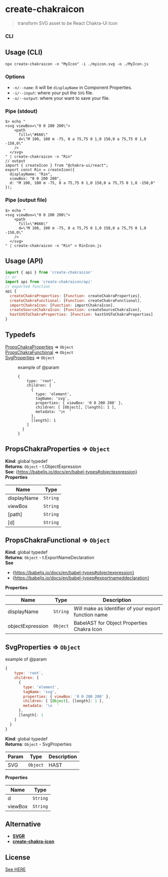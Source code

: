 # create-chakraicon
> transform SVG asset to be React Chakra-UI Icon

### CLI
## Usage (CLI)


```console
npx create-chakraicon -n "MyIcon" -i ./myicon.svg -o ./MyIcon.js
```

### Options
* `-n/--name`:  it will be `displayName` in Component Properties.
* `-i/--input`:  where your put the `SVG` file.
* `-o/--output`: where your want to save your file.

### Pipe (stdout)
```console
$> echo "
<svg viewBox=\"0 0 200 200\">
    <path
      fill=\"#666\"
      d=\"M 100, 100 m -75, 0 a 75,75 0 1,0 150,0 a 75,75 0 1,0 -150,0\"
    />
  </svg>
" | create-chakraicon -n "Rin"
// output
import { createIcon } from "@chakra-ui/react";
export const Rin = createIcon({
  displayName: "Rin",
  viewBox: "0 0 200 200",
  d: "M 100, 100 m -75, 0 a 75,75 0 1,0 150,0 a 75,75 0 1,0 -150,0"
});
```

### Pipe (output file)
```console
$> echo "
<svg viewBox=\"0 0 200 200\">
    <path
      fill=\"#666\"
      d=\"M 100, 100 m -75, 0 a 75,75 0 1,0 150,0 a 75,75 0 1,0 -150,0\"
    />
  </svg>
" | create-chakraicon -n "Rin" > RinIcon.js 
```

## Usage (API)

```js
import { api } from 'create-chakraicon'
// or
import api from 'create-chakraicon/api'
// exported function
api {
  createChakraProperties: [Function: createChakraProperties],
  createChakraFunctional: [Function: createChakraFunctional],
  importChakraIcon: [Function: importChakraIcon],
  createSourceChakraIcon: [Function: createSourceChakraIcon],
  hastSVGToChakraProperties: [Function: hastSVGToChakraProperties]
}

```

<!--TYPEDEFS-->
## Typedefs

<dl>
<dt><a href="#PropsChakraProperties">PropsChakraProperties</a> ⇒ <code>Object</code></dt>
<dd></dd>
<dt><a href="#PropsChakraFunctional">PropsChakraFunctional</a> ⇒ <code>Object</code></dt>
<dd></dd>
<dt><a href="#SvgProperties">SvgProperties</a> ⇒ <code>Object</code></dt>
<dd><p>example of @param</p>
<pre><code class="language-js">{
    type: &#39;root&#39;,
    children: [
      {
        type: &#39;element&#39;,
        tagName: &#39;svg&#39;,
        properties: { viewBox: &#39;0 0 200 200&#39; },
        children: [ [Object], [length]: 1 ],
        metadata: &#39;\n  &#39;
      },
      [length]: 1
    ]
  }
}
</code></pre>
</dd>
</dl>

<a name="PropsChakraProperties"></a>

## PropsChakraProperties ⇒ <code>Object</code>
**Kind**: global typedef  
**Returns**: <code>Object</code> - t.ObjectExpression  
**See**: {https://babeljs.io/docs/en/babel-types#objectexpression}  
**Properties**

| Name | Type |
| --- | --- |
| displayName | <code>String</code> | 
| viewBox | <code>String</code> | 
| [path] | <code>String</code> | 
| [d] | <code>String</code> | 

<a name="PropsChakraFunctional"></a>

## PropsChakraFunctional ⇒ <code>Object</code>
**Kind**: global typedef  
**Returns**: <code>Object</code> - t.ExportNameDeclaration  
**See**

- {https://babeljs.io/docs/en/babel-types#objectexpression}
- {https://babeljs.io/docs/en/babel-types#exportnameddeclaration}

**Properties**

| Name | Type | Description |
| --- | --- | --- |
| displayName | <code>String</code> | Will make as Identifier of your export function name |
| objectExpression | <code>Object</code> | BabelAST for Object Properties Chakra Icon |

<a name="SvgProperties"></a>

## SvgProperties ⇒ <code>Object</code>
example of @param
```js
{
    type: 'root',
    children: [
      {
        type: 'element',
        tagName: 'svg',
        properties: { viewBox: '0 0 200 200' },
        children: [ [Object], [length]: 1 ],
        metadata: '\n  '
      },
      [length]: 1
    ]
  }
}
```

**Kind**: global typedef  
**Returns**: <code>Object</code> - SvgProperties  

| Param | Type | Description |
| --- | --- | --- |
| SVG | <code>Object</code> | HAST |

**Properties**

| Name | Type |
| --- | --- |
| d | <code>String</code> | 
| viewBox | <code>String</code> | 

<!--END TYPEDEFS-->

## Alternative
* [**SVGR**](https://react-svgr.com/)
* [**create-chakra-icon**](https://www.npmjs.com/package/create-chakra-icon)
   
## License
[See HERE](./LICENSE)
